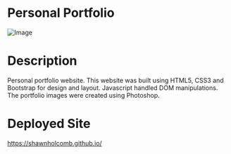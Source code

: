 # Personal Portfolio

![Image](http://i67.tinypic.com/124ei9w.png)

# Description

Personal portfolio website.  This website was built using HTML5, CSS3 and Bootstrap for design and layout.  Javascript handled DOM manipulations.  The portfolio images were created using Photoshop.

# Deployed Site

https://shawnholcomb.github.io/
